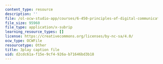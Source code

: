 ```yaml
---
content_type: resource
description: ''
file: /ol-ocw-studio-app/courses/6-450-principles-of-digital-communications-i-fall-2006/d2cdc61af15e9cf4926ab71646bd3b18_oKLtT7F9hg.srt
file_size: 95960
file_type: application/x-subrip
learning_resource_types: []
license: https://creativecommons.org/licenses/by-nc-sa/4.0/
ocw_type: OCWFile
resourcetype: Other
title: 3play caption file
uid: d2cdc61a-f15e-9cf4-926a-b71646bd3b18
---
```

